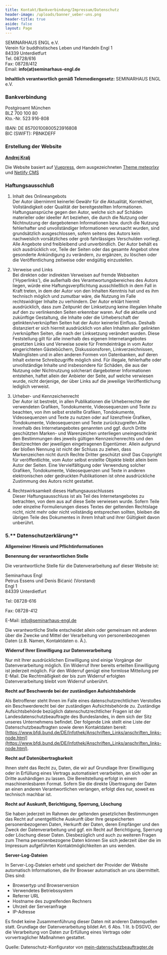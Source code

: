 ```yaml
---
title: Kontakt/Bankverbindung/Impressum/Datenschutz
header-image: /uploads/banner_ueber-uns.png
header-title: true
aside: false
layout: Page
---
```

SEMINARHAUS ENGL e.V.  
 Verein für buddhistisches Leben und Handeln Engl 1  
 84339 Unterdietfurt  
 Tel. 08728/616   
 Fax: 08728/412  
 Email: **info(at)seminarhaus-engl.de**

**Inhaltlich verantwortlich gemäß Telemediengesetz:** <span class="standard">SEMINARHAUS ENGL e.V. </span>

### Bankverbindung

Postgiroamt München  
 BLZ 700 100 80  
 Kto.-Nr. 523 916-808

IBAN: DE 85700100800523916808  
 BIC (SWIFT): PBNKDEFF

### Erstellung der Website

[**Andrej Kralj**](https://github.com/akralj)

 Die Website basiert auf [Vuepress](https://vuepress.vuejs.org/), dem ausgezeichneten [Theme meteorlxy](https://github.com/meteorlxy/vuepress-theme-meteorlxy) und [Netlify CMS](https://www.netlifycms.org/)

### Haftungsausschluß

1. Inhalt des Onlineangebots  
Der Autor übernimmt keinerlei Gewähr für die Aktualität, Korrektheit, Vollständigkeit oder Qualität der bereitgestellten Informationen. Haftungsansprüche gegen den Autor, welche sich auf Schäden materieller oder ideeller Art beziehen, die durch die Nutzung oder Nichtnutzung der dargebotenen Informationen bzw. durch die Nutzung fehlerhafter und unvollständiger Informationen verursacht wurden, sind grundsätzlich ausgeschlossen, sofern seitens des Autors kein nachweislich vorsätzliches oder grob fahrlässiges Verschulden vorliegt. Alle Angebote sind freibleibend und unverbindlich. Der Autor behält es sich ausdrücklich vor, Teile der Seiten oder das gesamte Angebot ohne gesonderte Ankündigung zu verändern, zu ergänzen, zu löschen oder die Veröffentlichung zeitweise oder endgültig einzustellen.

2. Verweise und Links  
 Bei direkten oder indirekten Verweisen auf fremde Webseiten ('Hyperlinks'), die außerhalb des Verantwortungsbereiches des Autors liegen, würde eine Haftungsverpflichtung ausschließlich in dem Fall in Kraft treten, in dem der Autor von den Inhalten Kenntnis hat und es ihm technisch möglich und zumutbar wäre, die Nutzung im Falle rechtswidriger Inhalte zu verhindern. Der Autor erklärt hiermit ausdrücklich, dass zum Zeitpunkt der Linksetzung keine illegalen Inhalte auf den zu verlinkenden Seiten erkennbar waren. Auf die aktuelle und zukünftige Gestaltung, die Inhalte oder die Urheberschaft der gelinkten/verknüpften Seiten hat der Autor keinerlei Einfluss. Deshalb distanziert er sich hiermit ausdrücklich von allen Inhalten aller gelinkten /verknüpften Seiten, die nach der Linksetzung verändert wurden. Diese Feststellung gilt für alle innerhalb des eigenen Internetangebotes gesetzten Links und Verweise sowie für Fremdeinträge in vom Autor eingerichteten Gästebüchern, Diskussionsforen, Linkverzeichnissen, Mailinglisten und in allen anderen Formen von Datenbanken, auf deren Inhalt externe Schreibzugriffe möglich sind. Für illegale, fehlerhafte oder unvollständige Inhalte und insbesondere für Schäden, die aus der Nutzung oder Nichtnutzung solcherart dargebotener Informationen entstehen, haftet allein der Anbieter der Seite, auf welche verwiesen wurde, nicht derjenige, der über Links auf die jeweilige Veröffentlichung lediglich verweist.

3. Urheber- und Kennzeichenrecht  
 Der Autor ist bestrebt, in allen Publikationen die Urheberrechte der verwendeten Grafiken, Tondokumente, Videosequenzen und Texte zu beachten, von ihm selbst erstellte Grafiken, Tondokumente, Videosequenzen und Texte zu nutzen oder auf lizenzfreie Grafiken, Tondokumente, Videosequenzen und Texte zurückzugreifen.Alle innerhalb des Internetangebotes genannten und ggf. durch Dritte geschützten Marken- und Warenzeichen unterliegen uneingeschränkt den Bestimmungen des jeweils gültigen Kennzeichenrechts und den Besitzrechten der jeweiligen eingetragenen Eigentümer. Allein aufgrund der bloßen Nennung ist nicht der Schluss zu ziehen, dass Markenzeichen nicht durch Rechte Dritter geschützt sind! Das Copyright für veröffentlichte, vom Autor selbst erstellte Objekte bleibt allein beim Autor der Seiten. Eine Vervielfältigung oder Verwendung solcher Grafiken, Tondokumente, Videosequenzen und Texte in anderen elektronischen oder gedruckten Publikationen ist ohne ausdrückliche Zustimmung des Autors nicht gestattet.

4. Rechtswirksamkeit dieses Haftungsausschlusses  
 Dieser Haftungsausschluss ist als Teil des Internetangebotes zu betrachten, von dem aus auf diese Seite verwiesen wurde. Sofern Teile oder einzelne Formulierungen dieses Textes der geltenden Rechtslage nicht, nicht mehr oder nicht vollständig entsprechen sollten, bleiben die übrigen Teile des Dokumentes in ihrem Inhalt und ihrer Gültigkeit davon unberührt.

### 5.** Datenschutzerklärung**

**Allgemeiner Hinweis und Pflichtinformationen**

**Benennung der verantwortlichen Stelle**

Die verantwortliche Stelle für die Datenverarbeitung auf dieser Website ist:

Seminarhaus Engl  
 Petrus Essens und Denis Bićanić (Vorstand)  
 Engl 1  
 84339 Unterdietfurt

Tel: 08728-616

Fax: 08728-412

E-Mail: [info@seminarhaus-engl.de](mailto:info@seminarhaus-engl.de)

Die verantwortliche Stelle entscheidet allein oder gemeinsam mit anderen über die Zwecke und Mittel der Verarbeitung von personenbezogenen Daten (z.B. Namen, Kontaktdaten o. Ä.).

**Widerruf Ihrer Einwilligung zur Datenverarbeitung**

Nur mit Ihrer ausdrücklichen Einwilligung sind einige Vorgänge der Datenverarbeitung möglich. Ein Widerruf Ihrer bereits erteilten Einwilligung ist jederzeit möglich. Für den Widerruf genügt eine formlose Mitteilung per E-Mail. Die Rechtmäßigkeit der bis zum Widerruf erfolgten Datenverarbeitung bleibt vom Widerruf unberührt.

**Recht auf Beschwerde bei der zuständigen Aufsichtsbehörde**

Als Betroffener steht Ihnen im Falle eines datenschutzrechtlichen Verstoßes ein Beschwerderecht bei der zuständigen Aufsichtsbehörde zu. Zuständige Aufsichtsbehörde bezüglich datenschutzrechtlicher Fragen ist der Landesdatenschutzbeauftragte des Bundeslandes, in dem sich der Sitz unseres Unternehmens befindet. Der folgende Link stellt eine Liste der Datenschutzbeauftragten sowie deren Kontaktdaten bereit: [https://www.bfdi.bund.de/DE/Infothek/Anschriften_Links/anschriften_links-node.html](https://www.bfdi.bund.de/DE/Infothek/Anschriften_Links/anschriften_links-node.html).

**Recht auf Datenübertragbarkeit**

Ihnen steht das Recht zu, Daten, die wir auf Grundlage Ihrer Einwilligung oder in Erfüllung eines Vertrags automatisiert verarbeiten, an sich oder an Dritte aushändigen zu lassen. Die Bereitstellung erfolgt in einem maschinenlesbaren Format. Sofern Sie die direkte Übertragung der Daten an einen anderen Verantwortlichen verlangen, erfolgt dies nur, soweit es technisch machbar ist.

**Recht auf Auskunft, Berichtigung, Sperrung, Löschung**

Sie haben jederzeit im Rahmen der geltenden gesetzlichen Bestimmungen das Recht auf unentgeltliche Auskunft über Ihre gespeicherten personenbezogenen Daten, Herkunft der Daten, deren Empfänger und den Zweck der Datenverarbeitung und ggf. ein Recht auf Berichtigung, Sperrung oder Löschung dieser Daten. Diesbezüglich und auch zu weiteren Fragen zum Thema personenbezogene Daten können Sie sich jederzeit über die im Impressum aufgeführten Kontaktmöglichkeiten an uns wenden.

**Server-Log-Dateien**

In Server-Log-Dateien erhebt und speichert der Provider der Website automatisch Informationen, die Ihr Browser automatisch an uns übermittelt. Dies sind:

*   Browsertyp und Browserversion
*   Verwendetes Betriebssystem
*   Referrer URL
*   Hostname des zugreifenden Rechners
*   Uhrzeit der Serveranfrage
*   IP-Adresse

Es findet keine Zusammenführung dieser Daten mit anderen Datenquellen statt. Grundlage der Datenverarbeitung bildet Art. 6 Abs. 1 lit. b DSGVO, der die Verarbeitung von Daten zur Erfüllung eines Vertrags oder vorvertraglicher Maßnahmen gestattet.

Quelle: Datenschutz-Konfigurator von [mein-datenschutzbeauftragter.de](http://www.mein-datenschutzbeauftragter.de/)
